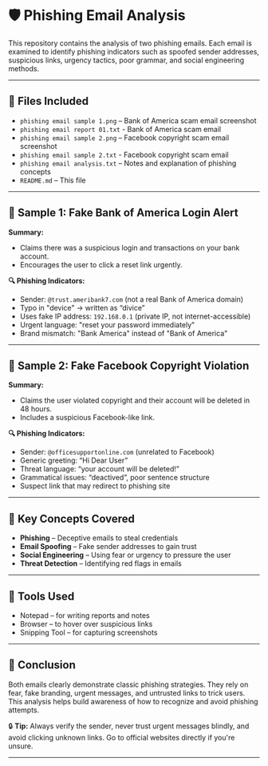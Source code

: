 # 🛡️ Phishing Email Analysis

This repository contains the analysis of two phishing emails. Each email is examined to identify phishing indicators such as spoofed sender addresses, suspicious links, urgency tactics, poor grammar, and social engineering methods.

---

## 📁 Files Included

- `phishing email sample 1.png` – Bank of America scam email screenshot
- `phishing email report 01.txt` - Bank of America scam email 
- `phishing email sample 2.png` – Facebook copyright scam email screenshot
- `phishing email sample 2.txt` - Facebook copyright scam email
- `phishing email analysis.txt` – Notes and explanation of phishing concepts
- `README.md` – This file

---

## 📧 Sample 1: Fake Bank of America Login Alert

**Summary:**
- Claims there was a suspicious login and transactions on your bank account.
- Encourages the user to click a reset link urgently.

**🔍 Phishing Indicators:**
- Sender: `@trust.ameribank7.com` (not a real Bank of America domain)
- Typo in "device" → written as “divice”
- Uses fake IP address: `192.168.0.1` (private IP, not internet-accessible)
- Urgent language: "reset your password immediately"
- Brand mismatch: "Bank America" instead of "Bank of America"

---

## 📧 Sample 2: Fake Facebook Copyright Violation

**Summary:**
- Claims the user violated copyright and their account will be deleted in 48 hours.
- Includes a suspicious Facebook-like link.

**🔍 Phishing Indicators:**
- Sender: `@officesupportonline.com` (unrelated to Facebook)
- Generic greeting: “Hi Dear User”
- Threat language: “your account will be deleted!”
- Grammatical issues: “deactived”, poor sentence structure
- Suspect link that may redirect to phishing site

---

## 🧠 Key Concepts Covered

- **Phishing** – Deceptive emails to steal credentials
- **Email Spoofing** – Fake sender addresses to gain trust
- **Social Engineering** – Using fear or urgency to pressure the user
- **Threat Detection** – Identifying red flags in emails

---

## 🔧 Tools Used

- Notepad – for writing reports and notes
- Browser – to hover over suspicious links
- Snipping Tool – for capturing screenshots

---

## 📌 Conclusion

Both emails clearly demonstrate classic phishing strategies. They rely on fear, fake branding, urgent messages, and untrusted links to trick users. This analysis helps build awareness of how to recognize and avoid phishing attempts.

🔒 **Tip:** Always verify the sender, never trust urgent messages blindly, and avoid clicking unknown links. Go to official websites directly if you're unsure.

---
